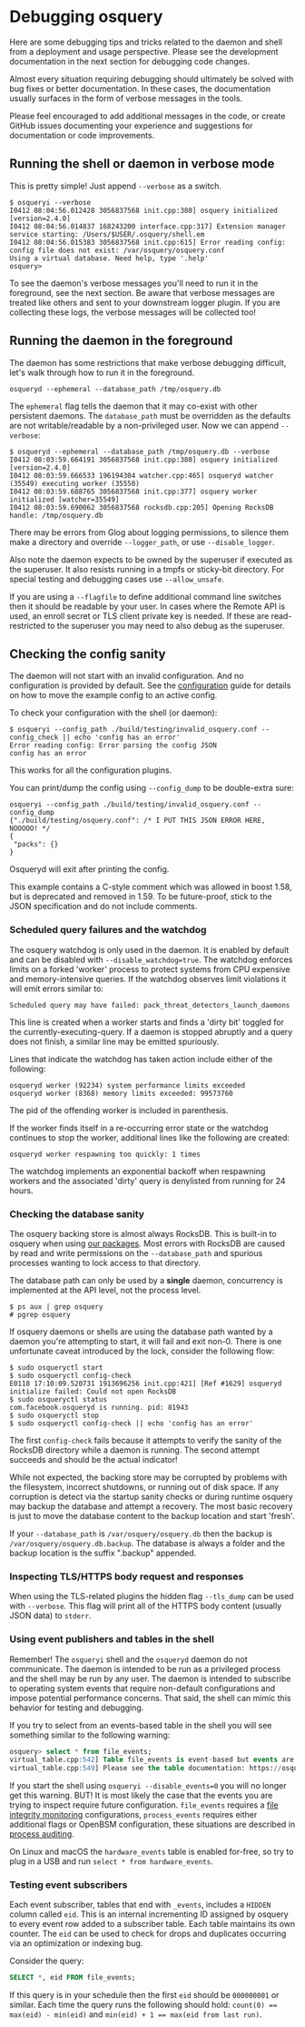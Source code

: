 # Debugging osquery

Here are some debugging tips and tricks related to the daemon and shell from a deployment and usage perspective. Please see the development documentation in the next section for debugging code changes.

Almost every situation requiring debugging should ultimately be solved with bug fixes or better documentation. In these cases,  the documentation usually surfaces in the form of verbose messages in the tools.

Please feel encouraged to add additional messages in the code, or create GitHub issues documenting your experience and suggestions for documentation or code improvements.

## Running the shell or daemon in verbose mode

This is pretty simple! Just append `--verbose` as a switch.

```shell
$ osqueryi --verbose
I0412 08:04:56.012428 3056837568 init.cpp:380] osquery initialized [version=2.4.0]
I0412 08:04:56.014837 168243200 interface.cpp:317] Extension manager service starting: /Users/$USER/.osquery/shell.em
I0412 08:04:56.015383 3056837568 init.cpp:615] Error reading config: config file does not exist: /var/osquery/osquery.conf
Using a virtual database. Need help, type '.help'
osquery>
```

To see the daemon's verbose messages you'll need to run it in the foreground, see the next section. Be aware that verbose messages are treated like others and sent to your downstream logger plugin. If you are collecting these logs, the verbose messages will be collected too!

## Running the daemon in the foreground

The daemon has some restrictions that make verbose debugging difficult, let's walk through how to run it in the foreground.

```shell
osqueryd --ephemeral --database_path /tmp/osquery.db
```

The `ephemeral` flag tells the daemon that it may co-exist with other persistent daemons. The `database_path` must be overridden as the defaults are not writable/readable by a non-privileged user. Now we can append `--verbose`:

```shell
$ osqueryd --ephemeral --database_path /tmp/osquery.db --verbose
I0412 08:03:59.664191 3056837568 init.cpp:380] osquery initialized [version=2.4.0]
I0412 08:03:59.666533 196194304 watcher.cpp:465] osqueryd watcher (35549) executing worker (35550)
I0412 08:03:59.688765 3056837568 init.cpp:377] osquery worker initialized [watcher=35549]
I0412 08:03:59.690062 3056837568 rocksdb.cpp:205] Opening RocksDB handle: /tmp/osquery.db
```

There may be errors from Glog about logging permissions, to silence them make a directory and override `--logger_path`, or use `--disable_logger`.

Also note the daemon expects to be owned by the superuser if executed as the superuser. It also resists running in a tmpfs or sticky-bit directory. For special testing and debugging cases use `--allow_unsafe`.

If you are using a `--flagfile` to define additional command line switches then it should be readable by your user. In cases where the Remote API is used, an enroll secret or TLS client private key is needed. If these are read-restricted to the superuser you may need to also debug as the superuser.

## Checking the config sanity

The daemon will not start with an invalid configuration. And no configuration is provided by default. See the [configuration](../deployment/configuration.md) guide for details on how to move the example config to an active config.

To check your configuration with the shell (or daemon):

```shell
$ osqueryi --config_path ./build/testing/invalid_osquery.conf --config_check || echo 'config has an error'
Error reading config: Error parsing the config JSON
config has an error
```

This works for all the configuration plugins.

You can print/dump the config using `--config_dump` to be double-extra sure:

```shell
osqueryi --config_path ./build/testing/invalid_osquery.conf --config_dump
{"./build/testing/osquery.conf": /* I PUT THIS JSON ERROR HERE, NOOOOO! */
{
 "packs": {}
}
```

Osqueryd will exit after printing the config.

This example contains a C-style comment which was allowed in boost 1.58, but is deprecated and removed in 1.59. To be future-proof, stick to the JSON specification and do not include comments.

### Scheduled query failures and the watchdog

The osquery watchdog is only used in the daemon. It is enabled by default and can be disabled with `--disable_watchdog=true`. The watchdog enforces limits on a forked 'worker' process to protect systems from CPU expensive and memory-intensive queries. If the watchdog observes limit violations it will emit errors similar to:

```shell
Scheduled query may have failed: pack_threat_detectors_launch_daemons
```

This line is created when a worker starts and finds a 'dirty bit' toggled for the currently-executing-query. If a daemon is stopped abruptly and a query does not finish, a similar line may be emitted spuriously.

Lines that indicate the watchdog has taken action include either of the following:

```shell
osqueryd worker (92234) system performance limits exceeded
osqueryd worker (8368) memory limits exceeded: 99573760
```

The pid of the offending worker is included in parenthesis.

If the worker finds itself in a re-occurring error state or the watchdog continues to stop the worker, additional lines like the following are created:

```shell
osqueryd worker respawning too quickly: 1 times
```

The watchdog implements an exponential backoff when respawning workers and the associated 'dirty' query is denylisted from running for 24 hours.

### Checking the database sanity

The osquery backing store is almost always RocksDB. This is built-in to osquery when using [our packages](https://osquery.io/downloads). Most errors with RocksDB are caused by read and write permissions on the `--database_path` and spurious processes wanting to lock access to that directory.

The database path can only be used by a **single** daemon, concurrency is implemented at the API level, not the process level.

```shell
$ ps aux | grep osquery
# pgrep osquery
```

If osquery daemons or shells are using the database path wanted by a daemon you're attempting to start, it will fail and exit non-0. There is one unfortunate caveat introduced by the lock, consider the following flow:

```shell
$ sudo osqueryctl start
$ sudo osqueryctl config-check
E0118 17:10:09.520731 1913696256 init.cpp:421] [Ref #1629] osqueryd initialize failed: Could not open RocksDB
$ sudo osqueryctl status
com.facebook.osqueryd is running. pid: 81943
$ sudo osqueryctl stop
$ sudo osqueryctl config-check || echo 'config has an error'
```

The first `config-check` fails because it attempts to verify the sanity of the RocksDB directory while a daemon is running. The second attempt succeeds and should be the actual indicator!

While not expected, the backing store may be corrupted by problems with the filesystem, incorrect shutdowns, or running out of disk space. If any corruption is detect via the startup sanity checks or during runtime osquery may backup the database and attempt a recovery. The most basic recovery is just to move the database content to the backup location and start 'fresh'.

If your `--database_path` is `/var/osquery/osquery.db` then the backup is `/var/osquery/osquery.db.backup`. The database is always a folder and the backup location is the suffix ".backup" appended.

### Inspecting TLS/HTTPS body request and responses

When using the TLS-related plugins the hidden flag `--tls_dump` can be used with `--verbose`. This flag will print all of the HTTPS body content (usually JSON data) to `stderr`.

### Using event publishers and tables in the shell

Remember! The `osqueryi` shell and the `osqueryd` daemon do not communicate. The daemon is intended to be run as a privileged process and the shell may be run by any user. The daemon is intended to subscribe to operating system events that require non-default configurations and impose potential performance concerns. That said, the shell can mimic this behavior for testing and debugging.

If you try to select from an events-based table in the shell you will see something similar to the following warning:

```sql
osquery> select * from file_events;
virtual_table.cpp:542] Table file_events is event-based but events are disabled
virtual_table.cpp:549] Please see the table documentation: https://osquery.io/schema/current/#file_events
```

If you start the shell using `osqueryi --disable_events=0` you will no longer get this warning. BUT! It is most likely the case that the events you are trying to inspect require future configuration. `file_events` requires a [file integrity monitoring](file-integrity-monitoring.md) configurations, `process_events` requires either additional flags or OpenBSM configuration, these situations are described in [process auditing](process-auditing.md).

On Linux and macOS the `hardware_events` table is enabled for-free, so try to plug in a USB and run `select * from hardware_events`.

### Testing event subscribers

Each event subscriber, tables that end with `_events`, includes a `HIDDEN` column called `eid`. This is an internal incrementing ID assigned by osquery to every event row added to a subscriber table. Each table maintains its own counter. The `eid` can be used to check for drops and duplicates occurring via an optimization or indexing bug.

Consider the query:

```sql
SELECT *, eid FROM file_events;
```

If this query is in your schedule then the first `eid` should be `000000001` or similar. Each time the query runs the following should hold: `count(0) == max(eid) - min(eid)` and `min(eid) + 1 == max(eid from last run)`.
